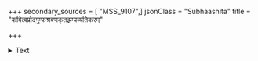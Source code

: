 +++
secondary_sources = [ "MSS_9107",]
jsonClass = "Subhaashita"
title = "कवित्वप्रोद्गुम्फश्रवणकृतझम्पव्यतिकरम्"

+++

<details><summary>Text</summary>

कवित्वप्रोद्गुम्फश्रवणकृतझम्पव्यतिकरं चिरं येषां स्वान्तं समजनि नितान्तं रसवशम्।  
अमीषां पीयूषापचितसुरयोषाधरपुटो- ल्लसन्माधुर्ये वा समुदयति किं वा रतिरपि॥
</details>
